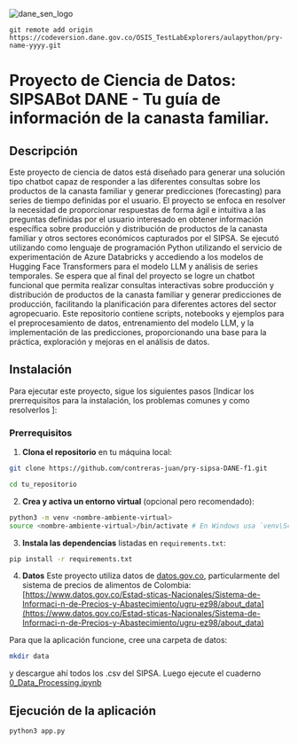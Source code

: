 ![dane_sen_logo](https://github.com/contreras-juan/pry-sipsa-DANE-f1/blob/main/assets/images/dane_sen_logo_2024.PNG?raw=true)

```
git remote add origin https://codeversion.dane.gov.co/OSIS_TestLabExplorers/aulapython/pry-name-yyyy.git

```

# Proyecto de Ciencia de Datos: SIPSABot DANE - Tu guía de información de la canasta familiar.

## Descripción

Este proyecto de ciencia de datos está diseñado para generar una solución tipo chatbot capaz de responder a las diferentes consultas sobre los productos de la canasta familiar y generar predicciones (forecasting) para series de tiempo definidas por el usuario. El proyecto se enfoca en resolver la necesidad de proporcionar respuestas de forma ágil e intuitiva a las preguntas definidas por el usuario interesado en obtener información específica sobre producción y distribución de productos de la canasta familiar y otros sectores económicos capturados por el SIPSA. Se ejecutó utilizando como lenguaje de programación Python utilizando el servicio de experimentación de Azure Databricks y accediendo a los modelos de Hugging Face Transformers para el modelo LLM y análisis de series temporales. Se espera que al final del proyecto se logre un chatbot funcional que permita realizar consultas interactivas sobre producción y distribución de productos de la canasta familiar y generar predicciones de producción, facilitando la planificación para diferentes actores del sector agropecuario. Este repositorio contiene scripts, notebooks y ejemplos para el preprocesamiento de datos, entrenamiento del modelo LLM, y la implementación de las predicciones, proporcionando una base para la práctica, exploración y mejoras en el análisis de datos.

## Instalación

Para ejecutar este proyecto, sigue los siguientes pasos [Indicar los prerrequisitos para la instalación, los problemas comunes y como resolverlos ]:

### Prerrequisitos

1. **Clona el repositorio** en tu máquina local:
```sh
git clone https://github.com/contreras-juan/pry-sipsa-DANE-f1.git

cd tu_repositorio
```

2. **Crea y activa un entorno virtual** (opcional pero recomendado):
```sh
python3 -m venv <nombre-ambiente-virtual>
source <nombre-ambiente-virtual>/bin/activate # En Windows usa `venv\Scripts\activate`
```

3. **Instala las dependencias** listadas en `requirements.txt`:
```sh
pip install -r requirements.txt
```

4. **Datos**
Este proyecto utiliza datos de [datos.gov.co](https://www.datos.gov.co/), particularmente del sistema de precios de alimentos de Colombia: [https://www.datos.gov.co/Estad-sticas-Nacionales/Sistema-de-Informaci-n-de-Precios-y-Abastecimiento/ugru-ez98/about_data](https://www.datos.gov.co/Estad-sticas-Nacionales/Sistema-de-Informaci-n-de-Precios-y-Abastecimiento/ugru-ez98/about_data)

Para que la aplicación funcione, cree una carpeta de datos:

```sh
mkdir data
```

y descargue ahí todos los .csv del SIPSA. Luego ejecute el cuaderno [0_Data_Processing.ipynb](/notebooks/0_Data_Processing.ipynb)


## Ejecución de la aplicación

```sh
python3 app.py
```